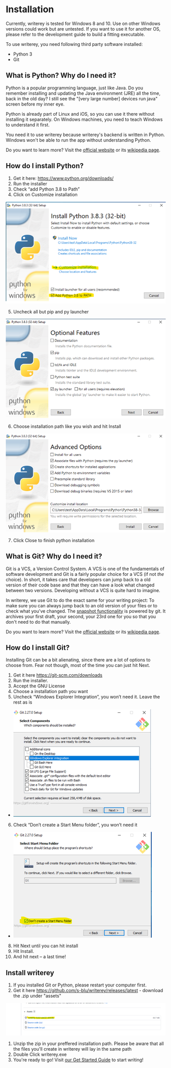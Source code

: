 # Installation

Currently, writerey is tested for Windows 8 and 10. Use on other Windows versions could work but are untested.
If you want to use it for another OS, please refer to the development guide to build a fitting executable.

To use writerey, you need following third party software installed:

- Python 3
- Git

## What is Python? Why do I need it?

Python is a popular programming language, just like Java. Do you remember installing and updating the Java environment (JRE) all the time, back in the old day? I still see the "[very large number] devices run java" screen before my inner eye.

Python is already part of Linux and iOS, so you can use it there without installing it separately. On Windows machines, you need to teach Windows to understand it first.

You need it to use writerey because writerey's backend is written in Python. Windows won't be able to run the app without understanding Python.

Do you want to learn more? Visit the [official website](https://www.python.org/) or its [wikipedia page](<https://en.wikipedia.org/wiki/Python_(programming_language)>).

## How do I install Python?

1. Get it here: https://www.python.org/downloads/
2. Run the installer
3. Check “add Python 3.8 to Path”
4. Click on Customize installation

![](../img/py-4.png)

5. Uncheck all but pip and py launcher

![](../img/py-5.png)

6. Choose installation path like you wish and hit Install

![](../img/py-6.png)

7. Click Close to finish python installation

## What is Git? Why do I need it?

Git is a VCS, a Version Control System. A VCS is one of the fundamentals of software development and Git is a fairly popular choice for a VCS (if not _the_ choice). In short, it takes care that developers can jump back to a old version of their code base and that they can have a look what changed between two versions. Developing without a VCS is quite hard to imagine.

In writerey, we use Git to do the exact same for your writing project: To make sure you can always jump back to an old version of your files or to check what you've changed. The [snapshot functionality](../snapshots-tags/) is powered by git. It archives your first draft, your second, your 23rd one for you so that you don't need to do that manually.

Do you want to learn more? Visit the [official website](https://git-scm.com/) or its [wikipedia page](https://en.wikipedia.org/wiki/Git).

## How do I install Git?

Installing Git can be a bit alienating, since there are a lot of options to choose from. Fear not though, most of the time you can just hit Next.

1. Get it here https://git-scm.com/downloads
2. Run the installer.
3. Accept the GNU License
4. Choose a installation path you want
5. Uncheck “Windows Explorer Integration”, you won’t need it. Leave the rest as is
  - ![](../img/git-5.png)
6. Check “Don’t create a Start Menu folder”, you won’t need it
  * ![](../img/git-6.png)
8. Hit Next until you can hit install
9. Hit Install.
10. And hit next – a last time!

## Install writerey

1. If you installed Git or Python, please restart your computer first.
1. Get it here https://github.com/s-blu/writerey/releases/latest - download the .zip under "assets"

![](../img/writerey-1.png)

1. Unzip the zip in your preffered installation path. Please be aware that all the files you'll create in writerey will lay in the same path
1. Double Click writerey.exe
1. You're ready to go! Visit [our Get Started Guide](../get_started) to start writing!
